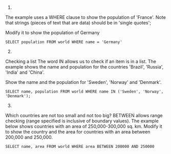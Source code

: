 1.
The example uses a WHERE clause to show the population of 'France'. Note that strings (pieces of text that are data) should be in 'single quotes';

Modify it to show the population of Germany

`SELECT population FROM world
WHERE name = 'Germany'`

2.
Checking a list The word IN allows us to check if an item is in a list. The example shows the name and population for the countries 'Brazil', 'Russia', 'India' and 'China'.

Show the name and the population for 'Sweden', 'Norway' and 'Denmark'.

`SELECT name, population FROM world
  WHERE name IN ('Sweden', 'Norway', 'Denmark');`

3.
Which countries are not too small and not too big? BETWEEN allows range checking (range specified is inclusive of boundary values). The example below shows countries with an area of 250,000-300,000 sq. km. Modify it to show the country and the area for countries with an area between 200,000 and 250,000.

`SELECT name, area FROM world
  WHERE area BETWEEN 200000 AND 250000`